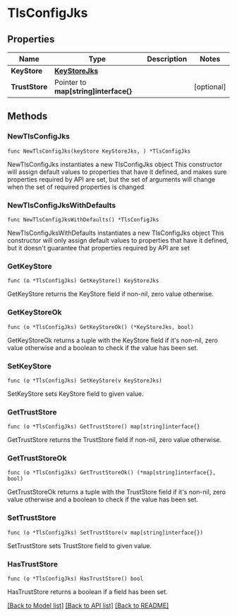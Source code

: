 # TlsConfigJks

## Properties

Name | Type | Description | Notes
------------ | ------------- | ------------- | -------------
**KeyStore** | [**KeyStoreJks**](KeyStoreJks.md) |  | 
**TrustStore** | Pointer to **map[string]interface{}** |  | [optional] 

## Methods

### NewTlsConfigJks

`func NewTlsConfigJks(keyStore KeyStoreJks, ) *TlsConfigJks`

NewTlsConfigJks instantiates a new TlsConfigJks object
This constructor will assign default values to properties that have it defined,
and makes sure properties required by API are set, but the set of arguments
will change when the set of required properties is changed

### NewTlsConfigJksWithDefaults

`func NewTlsConfigJksWithDefaults() *TlsConfigJks`

NewTlsConfigJksWithDefaults instantiates a new TlsConfigJks object
This constructor will only assign default values to properties that have it defined,
but it doesn't guarantee that properties required by API are set

### GetKeyStore

`func (o *TlsConfigJks) GetKeyStore() KeyStoreJks`

GetKeyStore returns the KeyStore field if non-nil, zero value otherwise.

### GetKeyStoreOk

`func (o *TlsConfigJks) GetKeyStoreOk() (*KeyStoreJks, bool)`

GetKeyStoreOk returns a tuple with the KeyStore field if it's non-nil, zero value otherwise
and a boolean to check if the value has been set.

### SetKeyStore

`func (o *TlsConfigJks) SetKeyStore(v KeyStoreJks)`

SetKeyStore sets KeyStore field to given value.


### GetTrustStore

`func (o *TlsConfigJks) GetTrustStore() map[string]interface{}`

GetTrustStore returns the TrustStore field if non-nil, zero value otherwise.

### GetTrustStoreOk

`func (o *TlsConfigJks) GetTrustStoreOk() (*map[string]interface{}, bool)`

GetTrustStoreOk returns a tuple with the TrustStore field if it's non-nil, zero value otherwise
and a boolean to check if the value has been set.

### SetTrustStore

`func (o *TlsConfigJks) SetTrustStore(v map[string]interface{})`

SetTrustStore sets TrustStore field to given value.

### HasTrustStore

`func (o *TlsConfigJks) HasTrustStore() bool`

HasTrustStore returns a boolean if a field has been set.


[[Back to Model list]](../README.md#documentation-for-models) [[Back to API list]](../README.md#documentation-for-api-endpoints) [[Back to README]](../README.md)


